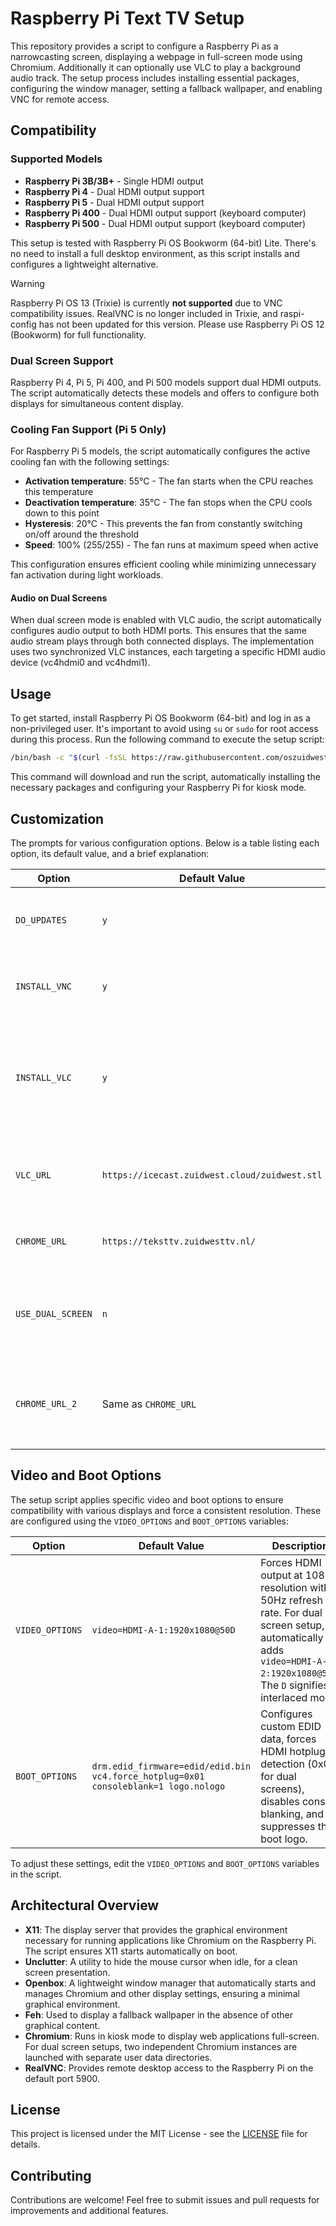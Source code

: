 # Raspberry Pi Text TV Setup

This repository provides a script to configure a Raspberry Pi as a narrowcasting screen, displaying a webpage in full-screen mode using Chromium. Additionally it can optionally use VLC to play a background audio track. The setup process includes installing essential packages, configuring the window manager, setting a fallback wallpaper, and enabling VNC for remote access.

## Compatibility

### Supported Models
- **Raspberry Pi 3B/3B+** - Single HDMI output
- **Raspberry Pi 4** - Dual HDMI output support
- **Raspberry Pi 5** - Dual HDMI output support
- **Raspberry Pi 400** - Dual HDMI output support (keyboard computer)
- **Raspberry Pi 500** - Dual HDMI output support (keyboard computer)

This setup is tested with Raspberry Pi OS Bookworm (64-bit) Lite. There's no need to install a full desktop environment, as this script installs and configures a lightweight alternative.

> [!WARNING]
> Raspberry Pi OS 13 (Trixie) is currently **not supported** due to VNC compatibility issues. RealVNC is no longer included in Trixie, and raspi-config has not been updated for this version. Please use Raspberry Pi OS 12 (Bookworm) for full functionality.

### Dual Screen Support
Raspberry Pi 4, Pi 5, Pi 400, and Pi 500 models support dual HDMI outputs. The script automatically detects these models and offers to configure both displays for simultaneous content display.

### Cooling Fan Support (Pi 5 Only)
For Raspberry Pi 5 models, the script automatically configures the active cooling fan with the following settings:
- **Activation temperature**: 55°C - The fan starts when the CPU reaches this temperature
- **Deactivation temperature**: 35°C - The fan stops when the CPU cools down to this point
- **Hysteresis**: 20°C - This prevents the fan from constantly switching on/off around the threshold
- **Speed**: 100% (255/255) - The fan runs at maximum speed when active

This configuration ensures efficient cooling while minimizing unnecessary fan activation during light workloads.

#### Audio on Dual Screens
When dual screen mode is enabled with VLC audio, the script automatically configures audio output to both HDMI ports. This ensures that the same audio stream plays through both connected displays. The implementation uses two synchronized VLC instances, each targeting a specific HDMI audio device (vc4hdmi0 and vc4hdmi1).

## Usage
To get started, install Raspberry Pi OS Bookworm (64-bit) and log in as a non-privileged user. It's important to avoid using `su` or `sudo` for root access during this process. Run the following command to execute the setup script:

```bash
/bin/bash -c "$(curl -fsSL https://raw.githubusercontent.com/oszuidwest/rpi-texttv/main/install.sh)"
```

This command will download and run the script, automatically installing the necessary packages and configuring your Raspberry Pi for kiosk mode.

## Customization

The prompts for various configuration options. Below is a table listing each option, its default value, and a brief explanation:

| Option         | Default Value | Description |
|----------------|---------------|-------------|
| `DO_UPDATES`   | `y`           | Perform all available OS updates during setup. Set to 'n' to skip updates. |
| `INSTALL_VNC`  | `y`           | Install RealVNC for remote desktop access. Set to 'n' to skip. |
| `INSTALL_VLC`  | `y`           | Install VLC for audio playback. When dual screen is enabled, audio will play on both HDMI outputs. Set to 'n' to skip. |
| `VLC_URL`      | `https://icecast.zuidwest.cloud/zuidwest.stl` | The stream URL for VLC playback. Only prompted if `INSTALL_VLC` is set to 'y'. |
| `CHROME_URL`   | `https://teksttv.zuidwesttv.nl/` | The URL to display in Chromium kiosk mode. |
| `USE_DUAL_SCREEN` | `n`        | Configure dual HDMI outputs (Pi 4/5/400/500 only). Set to 'y' to enable second display. |
| `CHROME_URL_2` | Same as `CHROME_URL` | The URL to display on the second screen. Only prompted if `USE_DUAL_SCREEN` is set to 'y'. |

## Video and Boot Options

The setup script applies specific video and boot options to ensure compatibility with various displays and force a consistent resolution. These are configured using the `VIDEO_OPTIONS` and `BOOT_OPTIONS` variables:

| Option          | Default Value                       | Description |
|-----------------|-----------------------------------|-------------|
| `VIDEO_OPTIONS` | `video=HDMI-A-1:1920x1080@50D`     | Forces HDMI output at 1080i resolution with a 50Hz refresh rate. For dual screen setup, automatically adds `video=HDMI-A-2:1920x1080@50D`. The `D` signifies interlaced mode. |
| `BOOT_OPTIONS`  | `drm.edid_firmware=edid/edid.bin vc4.force_hotplug=0x01 consoleblank=1 logo.nologo` | Configures custom EDID data, forces HDMI hotplug detection (0x03 for dual screens), disables console blanking, and suppresses the boot logo. |

To adjust these settings, edit the `VIDEO_OPTIONS` and `BOOT_OPTIONS` variables in the script.

## Architectural Overview
- **X11**: The display server that provides the graphical environment necessary for running applications like Chromium on the Raspberry Pi. The script ensures X11 starts automatically on boot.
- **Unclutter**: A utility to hide the mouse cursor when idle, for a clean screen presentation.
- **Openbox**: A lightweight window manager that automatically starts and manages Chromium and other display settings, ensuring a minimal graphical environment.
- **Feh**: Used to display a fallback wallpaper in the absence of other graphical content.
- **Chromium**: Runs in kiosk mode to display web applications full-screen. For dual screen setups, two independent Chromium instances are launched with separate user data directories.
- **RealVNC**: Provides remote desktop access to the Raspberry Pi on the default port 5900.

## License
This project is licensed under the MIT License - see the [LICENSE](LICENSE) file for details.

## Contributing
Contributions are welcome! Feel free to submit issues and pull requests for improvements and additional features.
